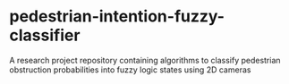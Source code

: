 # pedestrian-intention-fuzzy-classifier
A research project repository containing algorithms to classify pedestrian obstruction probabilities into fuzzy logic states using 2D cameras 
